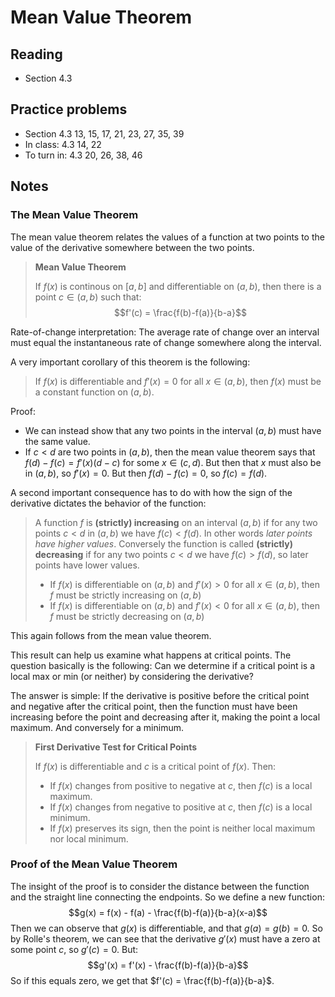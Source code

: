 # Mean Value Theorem

## Reading

- Section 4.3

## Practice problems

- Section 4.3 13, 15, 17, 21,  23, 27, 35, 39
- In class: 4.3 14, 22
- To turn in: 4.3 20, 26, 38, 46

## Notes

### The Mean Value Theorem

The mean value theorem relates the values of a function at two points to the value of the derivative somewhere between the two points.

> **Mean Value Theorem**
>
> If $f(x)$ is continous on $[a, b]$ and differentiable on $(a, b)$, then there is a point $c\in(a, b)$ such that:
> $$f'(c) = \frac{f(b)-f(a)}{b-a}$$

Rate-of-change interpretation: The average rate of change over an interval must equal the instantaneous rate of change somewhere along the interval.

A very important corollary of this theorem is the following:

> If $f(x)$ is differentiable and $f'(x) = 0$ for all $x\in(a, b)$, then $f(x)$ must be a constant function on $(a, b)$.

Proof:

- We can instead show that any two points in the interval $(a, b)$ must have the same value.
- If $c<d$ are two points in $(a, b)$, then the mean value theorem says that $f(d)-f(c) = f'(x)(d-c)$ for some $x\in(c, d)$. But then that $x$ must also be in $(a, b)$, so $f'(x) = 0$. But then $f(d)-f(c) = 0$, so $f(c) = f(d)$.

A second important consequence has to do with how the sign of the derivative dictates the behavior of the function:

> A function $f$ is **(strictly) increasing** on an interval $(a, b)$ if for any two points $c<d$ in $(a, b)$ we have $f(c) < f(d)$. In other words *later points have higher values*. Conversely the function is called **(strictly) decreasing** if for any two points $c<d$ we have $f(c) > f(d)$, so later points have lower values.
>
> - If $f(x)$ is differentiable on $(a, b)$ and $f'(x) > 0$ for all $x\in(a, b)$,  then $f$ must be strictly increasing on $(a, b)$
> - If $f(x)$ is differentiable on $(a, b)$ and $f'(x) < 0$ for all $x\in(a, b)$,  then $f$ must be strictly decreasing on $(a, b)$

This again follows from the mean value theorem.

This result can help us examine what happens at critical points. The question basically is the following: Can we determine if a critical point is a local max or min (or neither) by considering the derivative?

The answer is simple: If the derivative is positive before the critical point and negative after the critical point, then the function must have been increasing before the point and decreasing after it, making the point a local maximum. And conversely for a minimum.

> **First Derivative Test for Critical Points**
>
> If $f(x)$ is differentiable and $c$ is a critical point of $f(x)$. Then:
>
> - If $f(x)$ changes from positive to negative at $c$, then $f(c)$ is a local maximum.
> - If $f(x)$ changes from negative to positive at $c$, then $f(c)$ is a local minimum.
> - If $f(x)$ preserves its sign, then the point is neither local maximum nor local minimum.

### Proof of the Mean Value Theorem

The insight of the proof is to consider the distance between the function and the straight line connecting the endpoints. So we define a new function:
$$g(x) = f(x) - f(a) - \frac{f(b)-f(a)}{b-a}(x-a)$$
Then we can observe that $g(x)$ is differentiable, and that $g(a) = g(b) = 0$. So by Rolle's theorem, we can see that the derivative $g'(x)$ must have a zero at some point $c$, so $g'(c)=0$. But:
$$g'(x) = f'(x) - \frac{f(b)-f(a)}{b-a}$$
So if this equals zero, we get that $f'(c) = \frac{f(b)-f(a)}{b-a}$.
